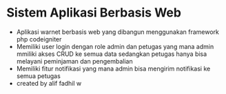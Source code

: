 # Sistem Aplikasi Berbasis Web

- Aplikasi warnet berbasis web yang dibangun menggunakan framework php codeigniter
- Memiliki user login dengan role admin dan petugas yang mana admin mmiliki akses CRUD ke semua data sedangkan petugas hanya bisa melayani peminjaman dan pengembalian
- Memiliki fitur notifikasi yang mana admin bisa mengirim notifikasi ke semua petugas
- created by alif fadhil w
